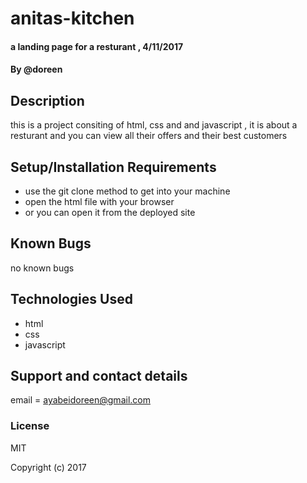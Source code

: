 # anitas-kitchen

#### a landing page for a resturant , 4/11/2017

#### By **@doreen**

## Description
this is a project consiting of html, css and and javascript , it is about a resturant and you can view
all their offers and their best customers
## Setup/Installation Requirements

* use the git clone method to get into your machine
* open the html file with your browser
* or you can open it from the deployed site


## Known Bugs
no known bugs
## Technologies Used

* html
* css
* javascript
## Support and contact details

 email = ayabeidoreen@gmail.com
### License

MIT

Copyright (c) 2017 
  

